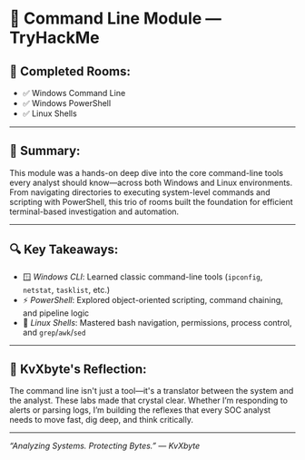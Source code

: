 # 🧠 Command Line Module — TryHackMe

## 🧩 Completed Rooms:
- ✅ Windows Command Line  
- ✅ Windows PowerShell  
- ✅ Linux Shells

---

## 📄 Summary:
This module was a hands-on deep dive into the core command-line tools every analyst should know—across both Windows and Linux environments. From navigating directories to executing system-level commands and scripting with PowerShell, this trio of rooms built the foundation for efficient terminal-based investigation and automation.

---

## 🔍 Key Takeaways:
- 🪟 *Windows CLI*: Learned classic command-line tools (`ipconfig`, `netstat`, `tasklist`, etc.)
- ⚡ *PowerShell*: Explored object-oriented scripting, command chaining, and pipeline logic
- 🐧 *Linux Shells*: Mastered bash navigation, permissions, process control, and `grep`/`awk`/`sed`

---

## 💾 KvXbyte's Reflection:
The command line isn't just a tool—it's a translator between the system and the analyst. These labs made that crystal clear. Whether I’m responding to alerts or parsing logs, I’m building the reflexes that every SOC analyst needs to move fast, dig deep, and think critically.

---

*“Analyzing Systems. Protecting Bytes.” — KvXbyte*
